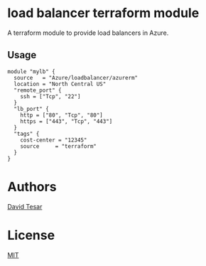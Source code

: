load balancer terraform module
===========

A terraform module to provide load balancers in Azure.


Usage
-----

```hcl
module "mylb" {
  source   = "Azure/loadbalancer/azurerm"
  location = "North Central US"
  "remote_port" {
    ssh = ["Tcp", "22"]
  }
  "lb_port" {
    http = ["80", "Tcp", "80"]
    https = ["443", "Tcp", "443"]
  }
  "tags" {
    cost-center = "12345"
    source     = "terraform"
  }
}
```

Authors
=======

[David Tesar](https://github.com/dtzar)

License
=======

[MIT](LICENSE)

